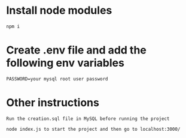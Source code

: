# Install node modules

```
npm i
```

# Create .env file and add the following env variables

```
PASSWORD=your mysql root user password
```

# Other instructions

```
Run the creation.sql file in MySQL before running the project
```

```
node index.js to start the project and then go to localhost:3000/
```
